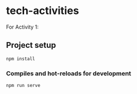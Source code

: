 # tech-activities

For Activity 1:

## Project setup

```
npm install
```

### Compiles and hot-reloads for development

```
npm run serve
```
